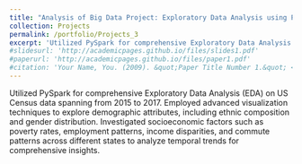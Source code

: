 ```yaml
---
title: "Analysis of Big Data Project: Exploratory Data Analysis using PySpark"
collection: Projects
permalink: /portfolio/Projects_3
excerpt: 'Utilized PySpark for comprehensive Exploratory Data Analysis (EDA) on US Census data spanning from 2015 to 2017. Employed advanced visualization techniques to explore demographic attributes, including ethnic composition and gender distribution. Investigated socioeconomic factors such as poverty rates, employment patterns, income disparities, and commute patterns across different states to analyze temporal trends for comprehensive insights.'
#slidesurl: 'http://academicpages.github.io/files/slides1.pdf'
#paperurl: 'http://academicpages.github.io/files/paper1.pdf'
#citation: 'Your Name, You. (2009). &quot;Paper Title Number 1.&quot; <i>Journal 1</i>. 1(1).'
---
```


Utilized PySpark for comprehensive Exploratory Data Analysis (EDA) on US Census data spanning from 2015 to 2017. Employed advanced visualization techniques to explore demographic attributes, including ethnic composition and gender distribution. Investigated socioeconomic factors such as poverty rates, employment patterns, income disparities, and commute patterns across different states to analyze temporal trends for comprehensive insights.